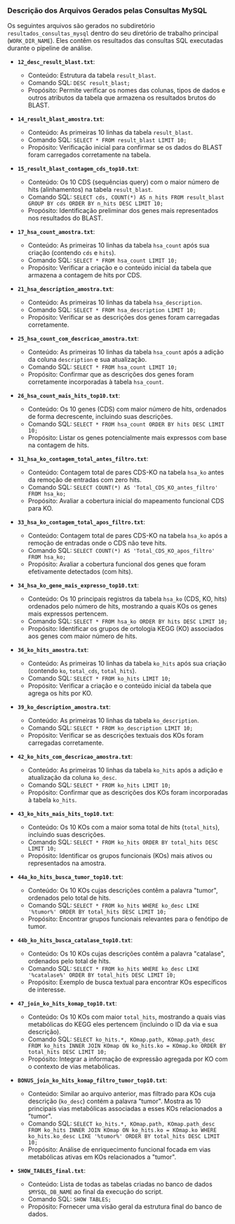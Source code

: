### Descrição dos Arquivos Gerados pelas Consultas MySQL

Os seguintes arquivos são gerados no subdiretório `resultados_consultas_mysql` dentro do seu diretório de trabalho principal (`WORK_DIR_NAME`). Eles contêm os resultados das consultas SQL executadas durante o pipeline de análise.

* **`12_desc_result_blast.txt`**:
    * Conteúdo: Estrutura da tabela `result_blast`.
    * Comando SQL: `DESC result_blast;`
    * Propósito: Permite verificar os nomes das colunas, tipos de dados e outros atributos da tabela que armazena os resultados brutos do BLAST.

* **`14_result_blast_amostra.txt`**:
    * Conteúdo: As primeiras 10 linhas da tabela `result_blast`.
    * Comando SQL: `SELECT * FROM result_blast LIMIT 10;`
    * Propósito: Verificação inicial para confirmar se os dados do BLAST foram carregados corretamente na tabela.

* **`15_result_blast_contagem_cds_top10.txt`**:
    * Conteúdo: Os 10 CDS (sequências query) com o maior número de hits (alinhamentos) na tabela `result_blast`.
    * Comando SQL: `SELECT cds, COUNT(*) AS n_hits FROM result_blast GROUP BY cds ORDER BY n_hits DESC LIMIT 10;`
    * Propósito: Identificação preliminar dos genes mais representados nos resultados do BLAST.

* **`17_hsa_count_amostra.txt`**:
    * Conteúdo: As primeiras 10 linhas da tabela `hsa_count` após sua criação (contendo `cds` e `hits`).
    * Comando SQL: `SELECT * FROM hsa_count LIMIT 10;`
    * Propósito: Verificar a criação e o conteúdo inicial da tabela que armazena a contagem de hits por CDS.

* **`21_hsa_description_amostra.txt`**:
    * Conteúdo: As primeiras 10 linhas da tabela `hsa_description`.
    * Comando SQL: `SELECT * FROM hsa_description LIMIT 10;`
    * Propósito: Verificar se as descrições dos genes foram carregadas corretamente.

* **`25_hsa_count_com_descricao_amostra.txt`**:
    * Conteúdo: As primeiras 10 linhas da tabela `hsa_count` após a adição da coluna `description` e sua atualização.
    * Comando SQL: `SELECT * FROM hsa_count LIMIT 10;`
    * Propósito: Confirmar que as descrições dos genes foram corretamente incorporadas à tabela `hsa_count`.

* **`26_hsa_count_mais_hits_top10.txt`**:
    * Conteúdo: Os 10 genes (CDS) com maior número de hits, ordenados de forma decrescente, incluindo suas descrições.
    * Comando SQL: `SELECT * FROM hsa_count ORDER BY hits DESC LIMIT 10;`
    * Propósito: Listar os genes potencialmente mais expressos com base na contagem de hits.

* **`31_hsa_ko_contagem_total_antes_filtro.txt`**:
    * Conteúdo: Contagem total de pares CDS-KO na tabela `hsa_ko` antes da remoção de entradas com zero hits.
    * Comando SQL: `SELECT COUNT(*) AS 'Total_CDS_KO_antes_filtro' FROM hsa_ko;`
    * Propósito: Avaliar a cobertura inicial do mapeamento funcional CDS para KO.

* **`33_hsa_ko_contagem_total_apos_filtro.txt`**:
    * Conteúdo: Contagem total de pares CDS-KO na tabela `hsa_ko` após a remoção de entradas onde o CDS não teve hits.
    * Comando SQL: `SELECT COUNT(*) AS 'Total_CDS_KO_apos_filtro' FROM hsa_ko;`
    * Propósito: Avaliar a cobertura funcional dos genes que foram efetivamente detectados (com hits).

* **`34_hsa_ko_gene_mais_expresso_top10.txt`**:
    * Conteúdo: Os 10 principais registros da tabela `hsa_ko` (CDS, KO, hits) ordenados pelo número de hits, mostrando a quais KOs os genes mais expressos pertencem.
    * Comando SQL: `SELECT * FROM hsa_ko ORDER BY hits DESC LIMIT 10;`
    * Propósito: Identificar os grupos de ortologia KEGG (KO) associados aos genes com maior número de hits.

* **`36_ko_hits_amostra.txt`**:
    * Conteúdo: As primeiras 10 linhas da tabela `ko_hits` após sua criação (contendo `ko`, `total_cds`, `total_hits`).
    * Comando SQL: `SELECT * FROM ko_hits LIMIT 10;`
    * Propósito: Verificar a criação e o conteúdo inicial da tabela que agrega os hits por KO.

* **`39_ko_description_amostra.txt`**:
    * Conteúdo: As primeiras 10 linhas da tabela `ko_description`.
    * Comando SQL: `SELECT * FROM ko_description LIMIT 10;`
    * Propósito: Verificar se as descrições textuais dos KOs foram carregadas corretamente.

* **`42_ko_hits_com_descricao_amostra.txt`**:
    * Conteúdo: As primeiras 10 linhas da tabela `ko_hits` após a adição e atualização da coluna `ko_desc`.
    * Comando SQL: `SELECT * FROM ko_hits LIMIT 10;`
    * Propósito: Confirmar que as descrições dos KOs foram incorporadas à tabela `ko_hits`.

* **`43_ko_hits_mais_hits_top10.txt`**:
    * Conteúdo: Os 10 KOs com a maior soma total de hits (`total_hits`), incluindo suas descrições.
    * Comando SQL: `SELECT * FROM ko_hits ORDER BY total_hits DESC LIMIT 10;`
    * Propósito: Identificar os grupos funcionais (KOs) mais ativos ou representados na amostra.

* **`44a_ko_hits_busca_tumor_top10.txt`**:
    * Conteúdo: Os 10 KOs cujas descrições contêm a palavra "tumor", ordenados pelo total de hits.
    * Comando SQL: `SELECT * FROM ko_hits WHERE ko_desc LIKE '%tumor%' ORDER BY total_hits DESC LIMIT 10;`
    * Propósito: Encontrar grupos funcionais relevantes para o fenótipo de tumor.

* **`44b_ko_hits_busca_catalase_top10.txt`**:
    * Conteúdo: Os 10 KOs cujas descrições contêm a palavra "catalase", ordenados pelo total de hits.
    * Comando SQL: `SELECT * FROM ko_hits WHERE ko_desc LIKE '%catalase%' ORDER BY total_hits DESC LIMIT 10;`
    * Propósito: Exemplo de busca textual para encontrar KOs específicos de interesse.

* **`47_join_ko_hits_komap_top10.txt`**:
    * Conteúdo: Os 10 KOs com maior `total_hits`, mostrando a quais vias metabólicas do KEGG eles pertencem (incluindo o ID da via e sua descrição).
    * Comando SQL: `SELECT ko_hits.*, KOmap.path, KOmap.path_desc FROM ko_hits INNER JOIN KOmap ON ko_hits.ko = KOmap.ko ORDER BY total_hits DESC LIMIT 10;`
    * Propósito: Integrar a informação de expressão agregada por KO com o contexto de vias metabólicas.

* **`BONUS_join_ko_hits_komap_filtro_tumor_top10.txt`**:
    * Conteúdo: Similar ao arquivo anterior, mas filtrado para KOs cuja descrição (`ko_desc`) contém a palavra "tumor". Mostra as 10 principais vias metabólicas associadas a esses KOs relacionados a "tumor".
    * Comando SQL: `SELECT ko_hits.*, KOmap.path, KOmap.path_desc FROM ko_hits INNER JOIN KOmap ON ko_hits.ko = KOmap.ko WHERE ko_hits.ko_desc LIKE '%tumor%' ORDER BY total_hits DESC LIMIT 10;`
    * Propósito: Análise de enriquecimento funcional focada em vias metabólicas ativas em KOs relacionados a "tumor".

* **`SHOW_TABLES_final.txt`**:
    * Conteúdo: Lista de todas as tabelas criadas no banco de dados `$MYSQL_DB_NAME` ao final da execução do script.
    * Comando SQL: `SHOW TABLES;`
    * Propósito: Fornecer uma visão geral da estrutura final do banco de dados.
